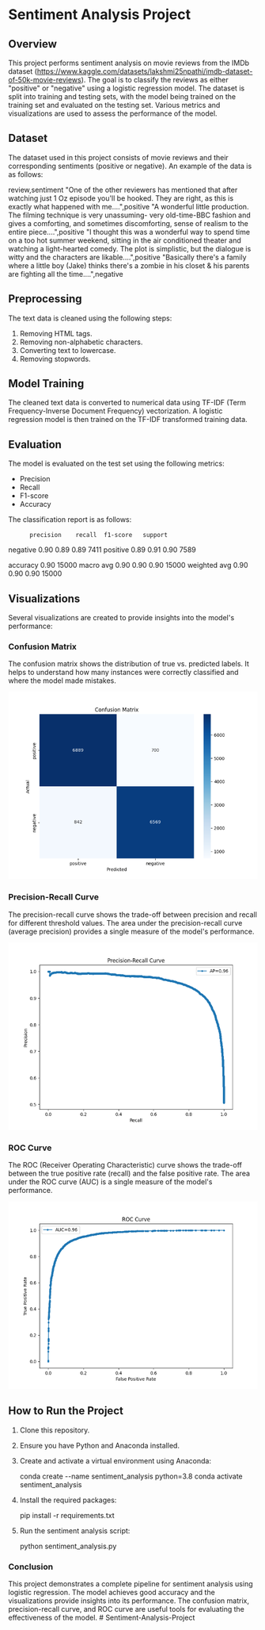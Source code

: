 # Sentiment Analysis Project

## Overview

This project performs sentiment analysis on movie reviews from the IMDb dataset (<https://www.kaggle.com/datasets/lakshmi25npathi/imdb-dataset-of-50k-movie-reviews>). The goal is to classify the reviews as either "positive" or "negative" using a logistic regression model. The dataset is split into training and testing sets, with the model being trained on the training set and evaluated on the testing set. Various metrics and visualizations are used to assess the performance of the model.

## Dataset

The dataset used in this project consists of movie reviews and their corresponding sentiments (positive or negative). An example of the data is as follows:

review,sentiment
"One of the other reviewers has mentioned that after watching just 1 Oz episode you'll be hooked. They are right, as this is exactly what happened with me....",positive
"A wonderful little production. The filming technique is very unassuming- very old-time-BBC fashion and gives a comforting, and sometimes discomforting, sense of realism to the entire piece....",positive
"I thought this was a wonderful way to spend time on a too hot summer weekend, sitting in the air conditioned theater and watching a light-hearted comedy. The plot is simplistic, but the dialogue is witty and the characters are likable....",positive
"Basically there's a family where a little boy (Jake) thinks there's a zombie in his closet & his parents are fighting all the time....",negative

## Preprocessing

The text data is cleaned using the following steps:

1. Removing HTML tags.
2. Removing non-alphabetic characters.
3. Converting text to lowercase.
4. Removing stopwords.

## Model Training

The cleaned text data is converted to numerical data using TF-IDF (Term Frequency-Inverse Document Frequency) vectorization. A logistic regression model is then trained on the TF-IDF transformed training data.

## Evaluation

The model is evaluated on the test set using the following metrics:

- Precision
- Recall
- F1-score
- Accuracy

The classification report is as follows:

          precision    recall  f1-score   support

negative       0.90      0.89      0.89      7411
positive       0.89      0.91      0.90      7589

accuracy                           0.90     15000
macro avg      0.90      0.90      0.90     15000
weighted avg   0.90      0.90      0.90     15000

## Visualizations

Several visualizations are created to provide insights into the model's performance:

### Confusion Matrix

The confusion matrix shows the distribution of true vs. predicted labels. It helps to understand how many instances were correctly classified and where the model made mistakes.

![Confusion Matrix](confusion_matrix.png)

### Precision-Recall Curve

The precision-recall curve shows the trade-off between precision and recall for different threshold values. The area under the precision-recall curve (average precision) provides a single measure of the model's performance.

![Precision-Recall Curve](precision_recall_curve.png)

### ROC Curve

The ROC (Receiver Operating Characteristic) curve shows the trade-off between the true positive rate (recall) and the false positive rate. The area under the ROC curve (AUC) is a single measure of the model's performance.

![ROC Curve](roc_curve.png)

## How to Run the Project

1. Clone this repository.
2. Ensure you have Python and Anaconda installed.
3. Create and activate a virtual environment using Anaconda:

   conda create --name sentiment_analysis python=3.8
   conda activate sentiment_analysis

4. Install the required packages:

    pip install -r requirements.txt

5. Run the sentiment analysis script:

    python sentiment_analysis.py

### Conclusion

This project demonstrates a complete pipeline for sentiment analysis using logistic regression. The model achieves good accuracy and the visualizations provide insights into its performance. The confusion matrix, precision-recall curve, and ROC curve are useful tools for evaluating the effectiveness of the model.
#   S e n t i m e n t - A n a l y s i s - P r o j e c t 
 
 
